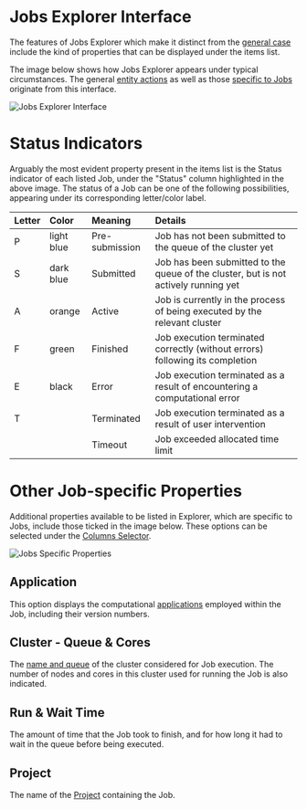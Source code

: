 # Jobs Explorer Interface

The features of Jobs Explorer which make it distinct from the [general case](/entities-general/ui/explorer.md) include the kind of properties that can be displayed under the items list.

The image below shows how Jobs Explorer appears under typical circumstances. The general [entity actions](/entities-general/actions/overview.md) as well as those [specific to Jobs](../actions/overview.md) originate from this interface.

![Jobs Explorer Interface](/images/jobs-explorer.png "Jobs Explorer Interface")

# Status Indicators

Arguably the most evident property present in the items list is the Status indicator of each listed Job, under the "Status" column highlighted in the above image. The status of a Job can be one of the following possibilities, appearing under its corresponding letter/color label.

| Letter    |  Color      | Meaning        |  Details |
| :-------- |:----------- |:------------- |:------------- |
| P | light blue | Pre-submission | Job has not been submitted to the queue of the cluster yet |
| S | dark blue | Submitted | Job has been submitted to the queue of the cluster, but is not actively running yet |
| A | orange | Active | Job is currently in the process of being executed by the relevant cluster |
| F | green | Finished | Job execution terminated correctly (without errors) following its completion |
| E | black | Error | Job execution terminated as a result of encountering a computational error |
| T |       | Terminated | Job execution terminated as a result of user intervention |
|   |       | Timeout   | Job exceeded allocated time limit |

# Other Job-specific Properties

Additional properties available to be listed in Explorer, which are specific to Jobs, include those ticked in the image below. These options can be selected under the [Columns Selector](/entities-general/ui/explorer.md#Columns-Selector).

![Jobs Specific Properties](/images/jobs-properties.png "Jobs Specific Properties")

## Application

This option displays the computational [applications](/applications/overview.md) employed within the Job, including their version numbers.

## Cluster - Queue & Cores

The [name and queue](/jobs-designer/compute-tab.md) of the cluster considered for Job execution. The number of nodes and cores in this cluster used for running the Job is also indicated.

## Run & Wait Time

The amount of time that the Job took to finish, and for how long it had to wait in the queue before being executed.

## Project

The name of the [Project](../projects.md) containing the Job.
